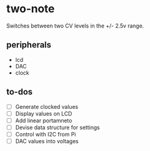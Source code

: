 # two-note

Switches between two CV levels in the +/- 2.5v range.

## peripherals
- lcd 
- DAC
- clock

## to-dos
- [ ] Generate clocked values
- [ ] Display values on LCD
- [ ] Add linear portamneto
- [ ] Devise data structure for settings
- [ ] Control with I2C from Pi
- [ ] DAC values into voltages
